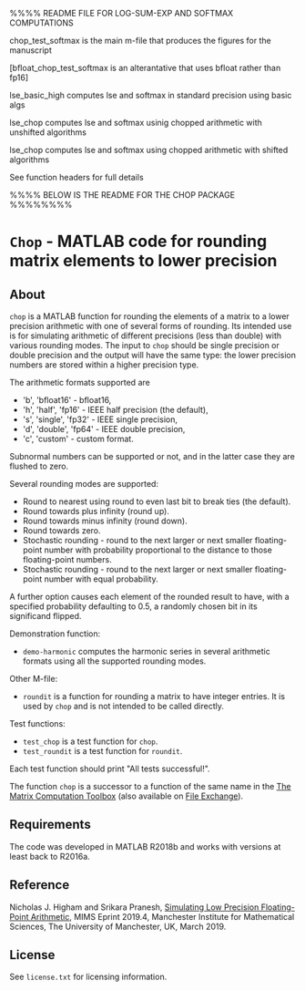 %%%% README FILE  FOR LOG-SUM-EXP AND SOFTMAX COMPUTATIONS

chop_test_softmax is the main m-file that produces the figures for the manuscript

[bfloat_chop_test_softmax is an alterantative that uses bfloat rather than fp16]

lse_basic_high  computes lse and softmax in standard precision using basic algs

lse_chop computes lse and softmax usinig chopped arithmetic with unshifted algorithms

lse_chop computes lse and softmax using chopped arithmetic with shifted algorithms

See function headers for full details

%%%% BELOW IS THE README FOR THE CHOP PACKAGE %%%%%%%%

`Chop` - MATLAB code for rounding matrix elements to lower precision
==========

About
-----

`chop` is a MATLAB function for rounding the elements of a matrix to a
lower precision arithmetic with one of several forms of rounding.  Its
intended use is for simulating arithmetic of different precisions (less
than double) with various rounding modes. The input to `chop` should be
single precision or double precision and the output will have the same
type: the lower precision numbers are stored within a higher precision type.

The arithmetic formats supported are 
-  'b', 'bfloat16'           - bfloat16,
-  'h', 'half', 'fp16'       - IEEE half precision (the default),
-  's', 'single', 'fp32'     - IEEE single precision,
-  'd', 'double', 'fp64'     - IEEE double precision,
-  'c', 'custom'            - custom format.

Subnormal numbers can be supported or not,
and in the latter case they are flushed to zero.

Several rounding modes are supported:
- Round to nearest using round to even last bit to break ties
  (the default).
- Round towards plus infinity (round up).
- Round towards minus infinity (round down).
- Round towards zero.
- Stochastic rounding - round to the next larger or next smaller
  floating-point number with probability proportional to
  the distance to those floating-point numbers.
- Stochastic rounding - round to the next larger or next smaller 
  floating-point number with equal probability.

A further option causes each element of the rounded result 
to have, with a specified probability defaulting to 0.5,
a randomly chosen bit in its significand flipped. 

Demonstration function:
- `demo-harmonic` computes the harmonic series in several arithmetic
   formats using all the supported rounding modes.

Other M-file:

- `roundit` is a function for rounding a matrix to have integer entries.
  It is used by `chop` and is not intended to be called directly.

Test functions:
- `test_chop` is a test function for `chop`.
- `test_roundit` is a test function for `roundit`.

Each test function should print "All tests successful!".

The function `chop` is a successor to a function of the same name in the
[The Matrix Computation Toolbox](http://www.ma.man.ac.uk/~higham/mctoolbox/)
(also available on
[File Exchange](https://uk.mathworks.com/matlabcentral/fileexchange/2360-the-matrix-computation-toolbox)).

Requirements
---------

The code was developed in MATLAB R2018b and works with versions at least
back to R2016a.

Reference
---------

Nicholas J. Higham and Srikara Pranesh, [Simulating Low Precision
Floating-Point Arithmetic](http://eprints.maths.manchester.ac.uk/2692), MIMS Eprint 2019.4, Manchester Institute for Mathematical
Sciences, The University of Manchester, UK, March 2019.

License
-------

See `license.txt` for licensing information.
